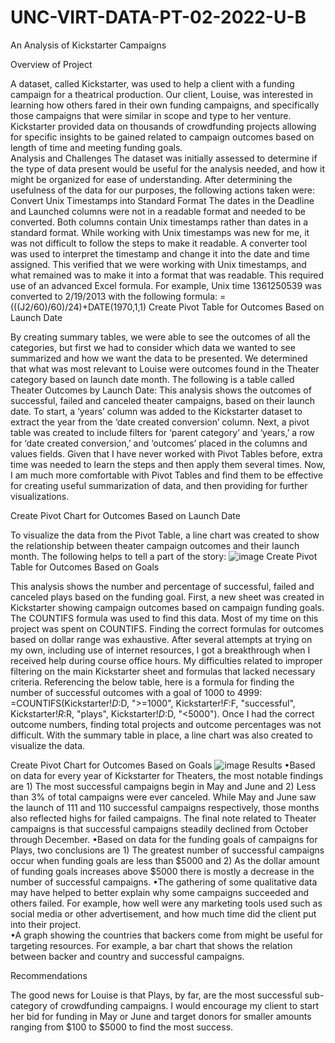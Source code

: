 # UNC-VIRT-DATA-PT-02-2022-U-B
An Analysis of Kickstarter Campaigns

Overview of Project

A dataset, called Kickstarter, was used to help a client with a funding campaign for a theatrical production.  Our client, Louise, was interested in learning how others fared in their own funding campaigns, and specifically those campaigns that were similar in scope and type to her venture. Kickstarter provided data on thousands of crowdfunding projects allowing for specific insights to be gained related to campaign outcomes based on length of time and meeting funding goals.  
Analysis and Challenges
The dataset was initially assessed to determine if the type of data present would be useful for the analysis needed, and how it might be organized for ease of understanding.  After determining the usefulness of the data for our purposes, the following actions taken were:
Convert Unix Timestamps into Standard Format
The dates in the Deadline and Launched columns were not in a readable format and needed to be converted.  Both columns contain Unix timestamps rather than dates in a standard format.  While working with Unix timestamps was new for me, it was not difficult to follow the steps to make it readable.  A converter tool was used to interpret the timestamp and change it into the date and time assigned. This verified that we were working with Unix timestamps, and what remained was to make it into a format that was readable. This required use of an advanced Excel formula.  For example, Unix time 1361250539 was converted to 2/19/2013 with the following formula: 
=(((J2/60)/60)/24)+DATE(1970,1,1)
Create Pivot Table for Outcomes Based on Launch Date

By creating summary tables, we were able to see the outcomes of all the categories, but first we had to consider which data we wanted to see summarized and how we want the data to be presented.  We determined that what was most relevant to Louise were outcomes found in the Theater category based on launch date month.  The following is a table called Theater Outcomes by Launch Date:
This analysis shows the outcomes of successful, failed and canceled theater campaigns, based on their launch date. To start, a ‘years’ column was added to the Kickstarter dataset to extract the year from the ‘date created conversion’ column. Next, a pivot table was created to include filters for ‘parent category’ and ‘years,’ a row for ‘date created conversion,’ and ‘outcomes’ placed in the columns and values fields. Given that I have never worked with Pivot Tables before, extra time was needed to learn the steps and then apply them several times.  Now, I am much more comfortable with Pivot Tables and find them to be effective for creating useful summarization of data, and then providing for further visualizations.

Create Pivot Chart for Outcomes Based on Launch Date

To visualize the data from the Pivot Table, a line chart was created to show the relationship between theater campaign outcomes and their launch month.  The following helps to tell a part of the story:
![image](https://user-images.githubusercontent.com/100803302/157012728-a6e09f1b-f98c-4f12-9ec6-0fd0c2aea82b.png)
Create Pivot Table for Outcomes Based on Goals

This analysis shows the number and percentage of successful, failed and canceled plays based on the funding goal. First, a new sheet was created in Kickstarter showing campaign outcomes based on campaign funding goals. The COUNTIFS formula was used to find this data. Most of my time on this project was spent on COUNTIFS.  Finding the correct formulas for outcomes based on dollar range was exhaustive. After several attempts at trying on my own, including use of internet resources, I got a breakthrough when I received help during course office hours.  My difficulties related to improper filtering on the main Kickstarter sheet and formulas that lacked necessary criteria. 
Referencing the below table, here is a formula for finding the number of successful outcomes with a goal of 1000 to 4999: =COUNTIFS(Kickstarter!$D:$D, ">=1000", Kickstarter!$F:$F, "successful", Kickstarter!$R:$R, "plays", Kickstarter!$D:$D, "<5000").  Once I had the correct outcome numbers, finding total projects and outcome percentages was not difficult. With the summary table in place, a line chart was also created to visualize the data.
 
Create Pivot Chart for Outcomes Based on Goals
![image](https://user-images.githubusercontent.com/100803302/157013048-28187980-1b6b-484c-933c-5d0f9285a805.png)
Results
•Based on data for every year of Kickstarter for Theaters, the most notable findings are 1) The most successful campaigns begin in May and June and 2) Less than 3% of total campaigns were ever canceled.  While May and June saw the launch of 111 and 110 successful campaigns respectively, those months also reflected highs for failed campaigns.  The final note related to Theater campaigns is that successful campaigns steadily declined from October through December.
•Based on data for the funding goals of campaigns for Plays, two conclusions are 1) The greatest number of successful campaigns occur when funding goals are less than $5000 and 2) As the dollar amount of funding goals increases above $5000 there is mostly a decrease in the number of successful campaigns.
•The gathering of some qualitative data may have helped to better explain why some campaigns succeeded and others failed.  For example, how well were any marketing tools used such as social media or other advertisement, and how much time did the client put into their project.  
•A graph showing the countries that backers come from might be useful for targeting resources.  For example, a bar chart that shows the relation between backer and country and successful campaigns.

Recommendations

The good news for Louise is that Plays, by far, are the most successful sub-category of crowdfunding campaigns. I would encourage my client to start her bid for funding in May or June and target donors for smaller amounts ranging from $100 to $5000 to find the most success.



